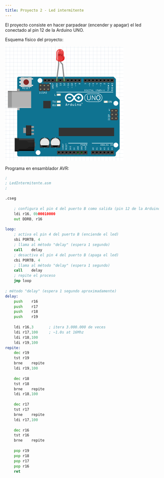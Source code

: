 ```yaml
---
title: Proyecto 2 - Led intermitente
---
```


El proyecto consiste en hacer parpadear (encender y apagar) el led conectado al pin 12 de la Arduino UNO. 

Esquema físico del proyecto:

![Esquema del proyecto](imagenes/proyecto2-esquema.png)

Programa en ensamblador AVR:

```asm
;
; LedIntermitente.asm
;

.cseg

	; configura el pin 4 del puerto B como salida (pin 12 de la Arduino)
	ldi	r16, 0b00010000
	out	DDRB, r16

loop:
	; activa el pin 4 del puerto B (enciende el led)
	sbi	PORTB, 4
	; llama al método "delay" (espera 1 segundo)
	call	delay
	; desactiva el pin 4 del puerto B (apaga el led)
	cbi	PORTB, 4
	; llama al método "delay" (espera 1 segundo)
	call	delay
	; repite el proceso
	jmp	loop

; método "delay" (espera 1 segundo aproximadamente)
delay:
	push	r16
	push	r17
	push	r18
	push	r19

	ldi	r16,3		; itera 3.000.000 de veces
	ldi	r17,100		; ~1.0s at 16Mhz
	ldi	r18,100		
	ldi	r19,100		
repite:
	dec	r19
	tst	r19
	brne	repite
	ldi	r19,100

	dec	r18
	tst	r18
	brne	repite
	ldi	r18,100

	dec	r17
	tst	r17
	brne	repite
	ldi	r17,100

	dec	r16
	tst	r16
	brne	repite

	pop	r19
	pop	r18
	pop	r17
	pop	r16
	ret
```

